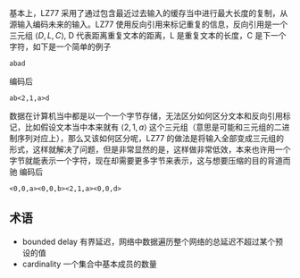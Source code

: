 基本上，LZ77 采用了通过包含最近过去输入的缓存当中进行最大长度的复制，从源输入编码未来的输入。LZ77 使用反向引用来标记重复的信息，反向引用是一个三元组 $\langle D, L, C\rangle$, D 代表距离重复文本的距离，L 是重复文本的长度，C 是下一个字符，如下是一个简单的例子
```
abad
```
编码后
```
ab<2,1,a>d
```
数据在计算机当中都是以一个一个字节存储，无法区分如何区分文本和反向引用标记，比如假设文本当中本来就有 $\langle2, 1,a\rangle$ 这个三元组（意思是可能和三元组的二进制序列对应上），那么又该如何区分呢，LZ77 的做法是将输入全部变成三元组的形式，这样就解决了问题，但是非常显然的是，这样做非常低效，本来也许用一个字节就能表示一个字符，现在却需要更多字节来表示，这与想要压缩的目的背道而驰
编码后
```
<0,0,a><0,0,b><2,1,a><0,0,d>
```


## 术语
- bounded delay 有界延迟，网络中数据遍历整个网络的总延迟不超过某个预设的值
- cardinality 一个集合中基本成员的数量